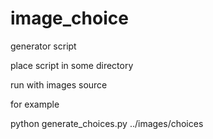 # image_choice
generator script 


place script in some directory

run with images source

for example 

python generate_choices.py ../images/choices
